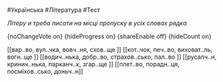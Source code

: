 #Українська #Література #Тест

*Літеру и треба писати на місці пропуску в усіх словах рядка*

{noChangeVote on}
{hideProgress on}
{shareEnable off}
{hideCount on}

[[вар..во, вул..чка, вовч..ня, схов..ще ]]
[[кот..чок, печ..во, виховат..ль, вогн..ще ]]
[[водич..нька, добр..во, страхов..сько, пал..во ]]
[[русалч..н, кринич..нька, парканч..к, згар..ще ]]
[[плет..во, порадн..ця, посміхов..сько, доньч..н]]
